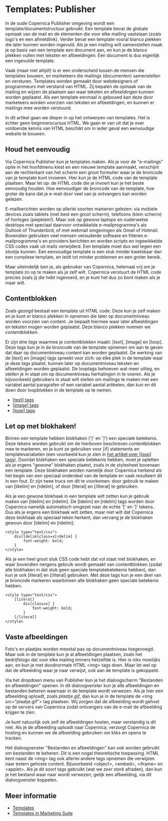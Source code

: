 # Templates: Publisher

In de oude Copernica Publisher omgeving wordt een template/documentstructuur
gebruikt. Een template bevat de globale opmaak van de mail en de elementen die
voor elke mailing vaststaan (zoals logo's en een afmeldlink). Verder bevat een
template vooral blanco plekken die later kunnen worden ingevuld. Als je 
een mailing wilt samenstellen maak je op basis van een template een 
document aan, en kun je de blanco plekken vullen met teksten en afbeeldingen.
Een document is dus eigenlijk een ingevulde template.

Vaak (maar niet altijd!) is er een onderscheid tussen de mensen die templates 
bouwen, en marketeers die mailings (documenten) samenstellen en versturen. 
Templates worden gemaakt door webdesigners of programmeurs met verstand van HTML.
Zij bepalen de opmaak van de mailing en wijzen de plaatsen aan waar teksten en 
afbeeldingen kunnen worden geplaatst. Als een template eenmaal is gebouwd kan 
deze door marketeers worden voorzien van teksten en afbeeldingen, en kunnen er 
mailings mee worden verstuurd.

In dit artikel gaan we dieper in op het ontwerpen van templates. Het is echter
geen beginnerscursus HTML. We gaan er van uit dat je over voldoende kennis van
HTML beschikt om in ieder geval een eenvoudige website te bouwen.


## Houd het eenvoudig

Via Copernica Publisher kun je templates maken. Als je voor de "e-mailings"
optie in het hoofdmenu kiest en een nieuwe template aanmaakt, verschijnt aan
de rechterkant van het scherm een groot formulier waar je de broncode van je 
template kunt invoeren. Hier kun je de HTML code van de template plaatsen. Maar
let op: de HTML code die je invoert kun je het beste eenvoudig houden. Hoe 
eenvoudiger de broncode van de template, hoe groter de kans dat je e-mail 
door veel van je ontvangers kan worden gelezen.

E-mailberichten worden op allerlei soorten manieren gelezen: via mobiele devices
zoals tablets (met best een groot scherm), telefoons (klein scherm) of horloges
(piepklein!). Maar ook op gewone laptops en ouderwetse desktops met speciaal
daarvoor ontwikkelde e-mailprogramma's als Outlook of Thunderbird, of met
webmail omgevingen als Gmail of Hotmail. Bovendien gebruiken veel mensen
verouderde software en filteren e-mailprogramma's en providers berichten en 
worden scripts en ingewikkelde CSS codes vaak uit mails verwijderd. Een
template moet dus wel tegen een stootje kunnen. Een eenvoudige template is een 
stuk minder kwetsbaar dan een complexe template, en leidt tot minder problemen 
en een groter bereik.

Maar uiteindelijk ben je, als gebruiker van Copernica, helemaal vrij om je
template zo op te maken als je zelf wilt. Copernica verstuurt de HTML code
precies zoals jij die hebt ingevoerd, en je kunt het dus zo bont maken als
je maar wilt.


## Contentblokken

Zoals gezegd bestaat een template uit HTML code. Deze kun je zelf maken en je
kunt er blanco plekken in opnemen die later op documentniveau worden voorzien 
van content. Je bepaalt hiermee waar later afbeeldingen en teksten mogen 
worden geplaatst. Deze blanco plekken noemen we *contentblokken*.

Er zijn drie *tags* waarmee je contentblokken maakt: [text], [image] en [loop]. 
Deze tags kun je in de broncode van de template opnemen om aan te geven
dat daar op documentniveau content kan worden geplaatst. De werking van de 
[text] en [image] tags spreekt voor zich: op elke plek in de template waar je 
deze tags plaatst, kunnen later op documentniveau teksten en afbeeldingen 
worden geplaatst. De looptags behoeven wat meer uitleg, en stellen je in staat 
om op documentniveau herhalingen in te voeren. Als je bijvoorbeeld gebruikers 
in staat wilt stellen om mailings te maken met een variabel aantal paragrafen 
of een variabel aantal artikelen, dan kun en dit doen door loopblokken in de 
template op te nemen.

* [[text] tags](text-tag)
* [[image] tags](image-tag)
* [[loop] tags](loop-tag)


## Let op met blokhaken!

Binnen een template hebben blokhaken ('[' en ']') een speciale betekenis. Deze
tekens worden gebruikt om de hierboven beschreven contentblokken mee te markeren, 
en je kunt ze gebruiken voor [if] statements en templatevariabelen (een voorbeeld
kun je zien in [het artikel over [loop] tags](loop-tag)). Doordat blokhaken een 
speciale betekenis hebben, moet je opletten als je ergens "gewone" blokhaken plaatst, 
zoals in de stylesheet bovenaan een template. Deze blokhaken worden namelijk door
Copernica herkend als het begin van een speciaal onderdeel van de template en 
vaak resulteert dit in een fout. Er zijn twee trucs om dit te voorkomen: door
gebruik te maken van [ldelim] en [rdelim], of door [literal] en [/literal] te
gebruiken.

Als je een gewone blokhaak in een template wilt zetten kun je gebruik maken van 
[ldelim] en [rdelim]. De [ldelim] en [rdelim] tags worden door Copernica 
namelijk automatisch omgezet naar de echte '[' en ']' tekens. Dus als je ergens 
een blokhaak wilt zetten, maar niet wilt dat Copernica deze blokhaak als 
speciaal teken herkent, dan vervang je de blokhaken gewoon door 
[ldelim] en [rdelim]:

    <style type="text/css">
        div[ldelim]class=x[rdelim] {
            font-weight: bold;
        }
    </style>

Als je een heel groot stuk CSS code hebt dat vol staat met blokhaken, en waar
bovendien nergens gebruik wordt gemaakt van contentblokken (zodat alle blokhaken
in dat stuk geen speciale templatebetekenis hebben), dan kun je ook [literal]
en [/literal] gebruiken. Met deze tags kun je een deel van je broncode markeren
waarbinnen alle blokhaken geen speciale betekenis hebben.

    <style type="text/css">
        [literal]
            div[class=x] {
                font-weight: bold;
            }
        [/literal]
    </style>


## Vaste afbeeldingen

Foto's en plaatjes worden meestal pas op documentniveau toegevoegd. Maar ook 
in de template kun je al afbeeldingen plaatsen, zoals het bedrijfslogo
dat voor elke mailing immers hetzelfde is. Hier is niks moeilijks aan, en
kun je met doodnormale HTML &lt;img&gt; tags doen. Maar let wel op
dat de afbeelding waar je naar verwijst, ook aan de template is gekoppeld.

Via het dropdown menu van Publisher kun je het dialoogscherm "Bestanden en
afbeeldingen" openen. In dit dialoogvenster kun je alle afbeeldingen en 
bestanden beheren waarnaar in de template wordt verwezen. Als je hier
een afbeelding uploadt, zoals *plaatje.gif*, dan kun je in de template de
&lt;img src="plaatje.gif"&gt; tag plaatsen. Wij zorgen dat de afbeelding
wordt gehost op de servers van Copernica zodat ontvangers van de e-mail de 
afbeelding krijgen te zien.

Je kunt natuurlijk ook zelf de afbeeldingen hosten, maar verstandig is dit 
niet. Als je de afbeelding uploadt naar Copernica, verzorgt Copernica de 
hosting en kunnen we de afbeelding gebruiken om kliks en opens te tracken.

Het dialoogvenster "Bestanden en afbeeldingen" kan ook worden gebruikt om
bestanden te beheren. Dit is een nogal theoretische toepassing. HTML kent
naast de &lt;img&gt; tag ook allerlei andere tags opnemen die verwijzen
naar extern gehoste content. Bijvoorbeeld &lt;object&gt;, &lt;embed&gt;, 
&lt;iframe&gt; en &lt;applet&gt;. Als je dit soort tags gebruikt (wat we *zeer
sterk* afraden), dan kun je het bestand waar naar wordt verwezen, gelijk 
een afbeelding, via dit dialoogvenster koppelen.

## Meer informatie

* [Templates](./templates)
* [Templates in Marketing Suite](./templates-marketing-suite)

